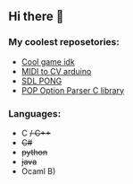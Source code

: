 ## Hi there 👋

### My coolest reposetories:
- [Cool game idk](https://github.com/Dr-McFish/I-Lost-My-AI)
- [MIDI to CV arduino](https://github.com/Dr-McFish/arduino-midi-to-cv)
- [SDL PONG](https://github.com/Dr-McFish/SDL2-Pong)
- [POP Option Parser C library](https://github.com/Dr-McFish/POP-option-parser)

### Languages:
- C ~~/ C++~~
- ~~C#~~
- ~~python~~
- ~~java~~
- Ocaml B)
<!--
**Dr-McFish/dr-mcfish** is a ✨ _special_ ✨ repository because its `README.md` (this file) appears on your GitHub profile.

Here are some ideas to get you started:

- 🔭 I’m currently working on ...

- 👯 I’m looking to collaborate on ...
- 🤔 I’m looking for help with ...
- 💬 Ask me about ...
- ⚡ Fun fact: ...
-->
